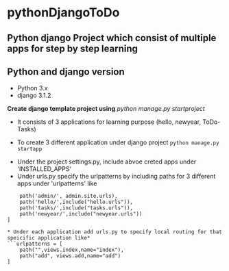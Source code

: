 # pythonDjangoToDo

## Python django Project which consist of multiple apps for step by step learning

## Python and django version
* Python 3.x
* django 3.1.2

**Create django template project using**
*python manage.py startproject*

- It consists of 3 applications for learning purpose (hello, newyear, ToDo-Tasks)
* To create 3 different application under django project
```python manage.py startapp```

- Under the project settings.py, include abvoe creted apps under 'INSTALLED_APPS'
- Under urls.py specify the urlpatterns by including paths for 3 different apps under 'urlpatterns' like 
```urlpatterns = [
    path('admin/', admin.site.urls),
    path('hello/',include("hello.urls")),
    path('tasks/',include("tasks.urls")),
    path('newyear/',include("newyear.urls"))
] 

* Under each application add urls.py to specify local routing for that speicific application like*
```urlpatterns = [
    path("",views.index,name="index"),
    path("add", views.add,name="add")
]
